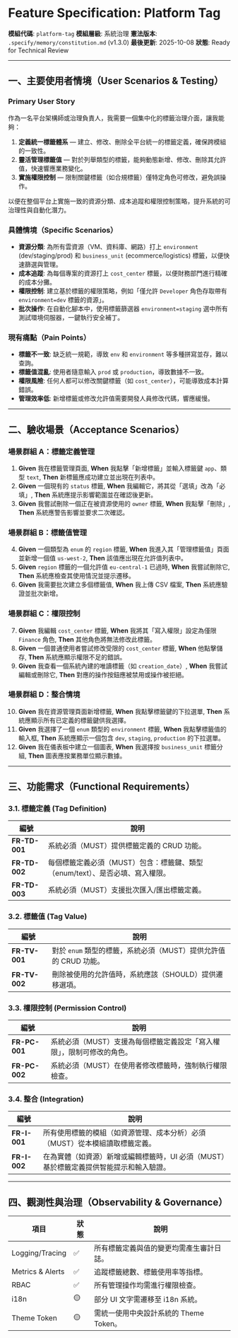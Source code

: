 # Feature Specification: Platform Tag

**模組代碼**: `platform-tag`
**模組層級**: 系統治理
**憲法版本**: `.specify/memory/constitution.md` (v1.3.0)
**最後更新**: 2025-10-08
**狀態**: Ready for Technical Review

---

## 一、主要使用者情境（User Scenarios & Testing）

### Primary User Story

作為一名平台架構師或治理負責人，我需要一個集中化的標籤治理介面，讓我能夠：
1. **定義統一標籤體系** — 建立、修改、刪除全平台統一的標籤定義，確保跨模組的一致性。
2. **靈活管理標籤值** — 對於列舉類型的標籤，能夠動態新增、修改、刪除其允許值，快速響應業務變化。
3. **實施權限控制** — 限制關鍵標籤（如合規標籤）僅特定角色可修改，避免誤操作。

以便在整個平台上實施一致的資源分類、成本追蹤和權限控制策略，提升系統的可治理性與自動化潛力。

### 具體情境（Specific Scenarios）
- **資源分類**: 為所有雲資源（VM、資料庫、網路）打上 `environment` (dev/staging/prod) 和 `business_unit` (ecommerce/logistics) 標籤，以便快速篩選與管理。
- **成本追蹤**: 為每個專案的資源打上 `cost_center` 標籤，以便財務部門進行精確的成本分攤。
- **權限控制**: 建立基於標籤的權限策略，例如「僅允許 `Developer` 角色存取帶有 `environment=dev` 標籤的資源」。
- **批次操作**: 在自動化腳本中，使用標籤篩選器 `environment=staging` 選中所有測試環境伺服器，一鍵執行安全補丁。

### 現有痛點（Pain Points）
- **標籤不一致**: 缺乏統一規範，導致 `env` 和 `environment` 等多種拼寫並存，難以查詢。
- **標籤值混亂**: 使用者隨意輸入 `prod` 或 `production`，導致數據不一致。
- **權限風險**: 任何人都可以修改關鍵標籤（如 `cost_center`），可能導致成本計算錯誤。
- **管理效率低**: 新增標籤或修改允許值需要開發人員修改代碼，響應緩慢。

---

## 二、驗收場景（Acceptance Scenarios）

### 場景群組 A：標籤定義管理
1.  **Given** 我在標籤管理頁面, **When** 我點擊「新增標籤」並輸入標籤鍵 `app`、類型 `text`, **Then** 新標籤應成功建立並出現在列表中。
2.  **Given** 一個現有的 `status` 標籤, **When** 我編輯它，將其從「選填」改為「必填」, **Then** 系統應提示影響範圍並在確認後更新。
3.  **Given** 我嘗試刪除一個正在被資源使用的 `owner` 標籤, **When** 我點擊「刪除」, **Then** 系統應警告影響並要求二次確認。

### 場景群組 B：標籤值管理
4.  **Given** 一個類型為 `enum` 的 `region` 標籤, **When** 我進入其「管理標籤值」頁面並新增一個值 `us-west-2`, **Then** 該值應出現在允許值列表中。
5.  **Given** `region` 標籤的一個允許值 `eu-central-1` 已過時, **When** 我嘗試刪除它, **Then** 系統應檢查其使用情況並提示遷移。
6.  **Given** 我需要批次建立多個標籤值, **When** 我上傳 CSV 檔案, **Then** 系統應驗證並批次新增。

### 場景群組 C：權限控制
7.  **Given** 我編輯 `cost_center` 標籤, **When** 我將其「寫入權限」設定為僅限 `Finance` 角色, **Then** 其他角色將無法修改此標籤。
8.  **Given** 一個普通使用者嘗試修改受限的 `cost_center` 標籤, **When** 他點擊儲存, **Then** 系統應顯示權限不足的錯誤。
9.  **Given** 我查看一個系統內建的唯讀標籤（如 `creation_date`）, **When** 我嘗試編輯或刪除它, **Then** 對應的操作按鈕應被禁用或操作被拒絕。

### 場景群組 D：整合情境
10. **Given** 我在資源管理頁面新增標籤, **When** 我點擊標籤鍵的下拉選單, **Then** 系統應顯示所有已定義的標籤鍵供我選擇。
11. **Given** 我選擇了一個 `enum` 類型的 `environment` 標籤, **When** 我點擊標籤值的輸入框, **Then** 系統應顯示一個包含 `dev`, `staging`, `production` 的下拉選單。
12. **Given** 我在儀表板中建立一個圖表, **When** 我選擇按 `business_unit` 標籤分組, **Then** 圖表應按業務單位顯示數據。

---

## 三、功能需求（Functional Requirements）

### 3.1. 標籤定義 (Tag Definition)
| 編號 | 說明 |
|------|------|
| **FR-TD-001** | 系統必須（MUST）提供標籤定義的 CRUD 功能。 |
| **FR-TD-002** | 每個標籤定義必須（MUST）包含：標籤鍵、類型（enum/text）、是否必填、寫入權限。 |
| **FR-TD-003** | 系統必須（MUST）支援批次匯入/匯出標籤定義。 |

### 3.2. 標籤值 (Tag Value)
| 編號 | 說明 |
|------|------|
| **FR-TV-001** | 對於 `enum` 類型的標籤，系統必須（MUST）提供允許值的 CRUD 功能。 |
| **FR-TV-002** | 刪除被使用的允許值時，系統應該（SHOULD）提供遷移選項。 |

### 3.3. 權限控制 (Permission Control)
| 編號 | 說明 |
|------|------|
| **FR-PC-001** | 系統必須（MUST）支援為每個標籤定義設定「寫入權限」，限制可修改的角色。 |
| **FR-PC-002** | 系統必須（MUST）在使用者修改標籤時，強制執行權限檢查。 |

### 3.4. 整合 (Integration)
| 編號 | 說明 |
|------|------|
| **FR-I-001** | 所有使用標籤的模組（如資源管理、成本分析）必須（MUST）從本模組讀取標籤定義。 |
| **FR-I-002** | 在為實體（如資源）新增或編輯標籤時，UI 必須（MUST）基於標籤定義提供智能提示和輸入驗證。 |

---

## 四、觀測性與治理（Observability & Governance）

| 項目 | 狀態 | 說明 |
|------|------|------|
| Logging/Tracing | ✅ | 所有標籤定義與值的變更均需產生審計日誌。 |
| Metrics & Alerts | ✅ | 追蹤標籤總數、標籤使用率等指標。 |
| RBAC | ✅ | 所有管理操作均需進行權限檢查。 |
| i18n | 🟡 | 部分 UI 文字需遷移至 i18n 系統。 |
| Theme Token | 🟡 | 需統一使用中央設計系統的 Theme Token。 |